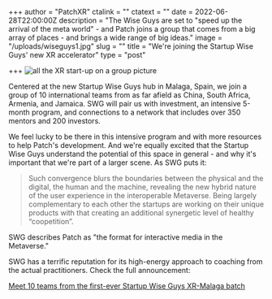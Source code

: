 +++
author = "PatchXR"
ctalink = ""
ctatext = ""
date = 2022-06-28T22:00:00Z
description = "The Wise Guys are set to \"speed up the arrival of the meta world\" - and Patch joins a group that comes from a big array of places - and brings a wide range of big ideas."
image = "/uploads/wiseguys1.jpg"
slug = ""
title = "We're joining the Startup Wise Guys' new XR accelerator"
type = "post"

+++
![all the XR start-up on a group picture](/uploads/wiseguys1.jpg)

Centered at the new Startup Wise Guys hub in Malaga, Spain, we join a group of 10 international teams from as far afield as China, South Africa, Armenia, and Jamaica. SWG will pair us with investment, an intensive 5-month program, and connections to a network that includes over 350 mentors and 200 investors.

We feel lucky to be there in this intensive program and with more resources to help Patch's development. And we're equally excited that the Startup Wise Guys understand the potential of this space in general - and why it's important that we're part of a larger scene. As SWG puts it:

> Such convergence blurs the boundaries between the physical and the digital, the human and the machine, revealing the new hybrid nature of the user experience in the interoperable Metaverse. Being largely complementary to each other the startups are working on their unique products with that creating an additional synergetic level of healthy “coopetition”.

SWG describes Patch as "the format for interactive media in the Metaverse."

SWG has a terrific reputation for its high-energy approach to coaching from the actual practitioners. Check the full announcement:

[Meet 10 teams from the first-ever Startup Wise Guys XR-Malaga batch](https://startupwiseguys.com/meet-10-teams-from-the-first-ever-startup-wise-guys-xr-malaga-batch/)